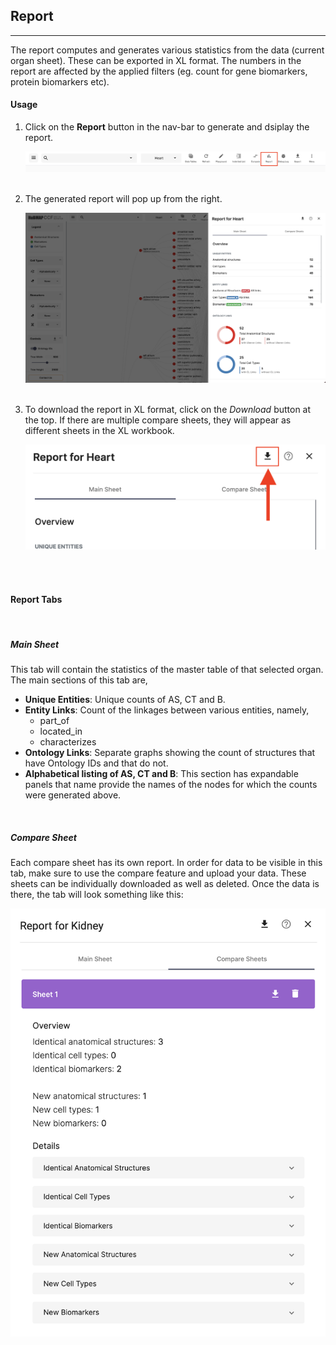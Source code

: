 ## Report
---

The report computes and generates various statistics from the data (current organ sheet). These can be exported in XL format. The numbers in the report are affected by the applied filters (eg. count for gene biomarkers, protein biomarkers etc).


#### Usage

1. Click on the **Report** button in the nav-bar to generate and dsiplay the report.

   <img src="assets/docs/report/nav.png" alt="Report Icon Nav" class="md-img p-2 w-75">
   <br>
   <br>

2. The generated report will pop up from the right.

   <img src="assets/docs/report/report.png" alt="Report" class="md-img p-2 w-75">
   <br>
   <br>

3. To download the report in XL format, click on the *Download* button at the top. If there are multiple compare sheets, they will appear as different sheets in the XL workbook.

   <img src="assets/docs/report/report-download.png" alt="Report Download" class="md-img p-2 w-25">
   <br>
   <br>

<br>

#### Report Tabs

<br>

##### Main Sheet

This tab will contain the statistics of the master table of that selected organ. The main sections of this tab are,

- **Unique Entities**: Unique counts of AS, CT and B.
- **Entity Links**: Count of the linkages between various entities, namely,
    - part_of
    - located_in
    - characterizes
- **Ontology Links**: Separate graphs showing the count of structures that have Ontology IDs and that do not.
- **Alphabetical listing of AS, CT and B**: This section has expandable panels that name provide the names of the nodes for which the counts were generated above.

<br>

##### Compare Sheet

Each compare sheet has its own report. In order for data to be visible in this tab, make sure to use the compare feature and upload your data. These sheets can be individually downloaded as well as deleted. Once the data is there, the tab will look something like this:

<img src="assets/docs/report/compare-report.png" alt="Report Download" class="md-img p-2 w-25">
   <br>
   <br>


